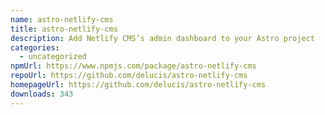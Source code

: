 ```yaml
---
name: astro-netlify-cms
title: astro-netlify-cms
description: Add Netlify CMS’s admin dashboard to your Astro project
categories:
  - uncategorized
npmUrl: https://www.npmjs.com/package/astro-netlify-cms
repoUrl: https://github.com/delucis/astro-netlify-cms
homepageUrl: https://github.com/delucis/astro-netlify-cms
downloads: 343
---
```

